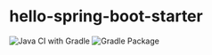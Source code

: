 # hello-spring-boot-starter

![Java CI with Gradle](https://github.com/hirakida/hello-spring-boot-starter/actions/workflows/gradle.yml/badge.svg)
![Gradle Package](https://github.com/hirakida/hello-spring-boot-starter/actions/workflows/gradle-publish.yml/badge.svg)
